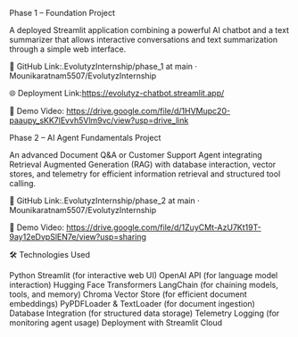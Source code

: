 Phase 1 – Foundation Project

A deployed Streamlit application combining a powerful AI chatbot and a text summarizer that allows interactive conversations and text summarization through a simple web interface.

🔗 GitHub Link:.EvolutyzInternship/phase_1 at main · Mounikaratnam5507/EvolutyzInternship


🌐 Deployment Link:https://evolutyz-chatbot.streamlit.app/

🎥 Demo Video:
 https://drive.google.com/file/d/1HVMupc20-paaupy_sKK7lEvvh5Vlm9vc/view?usp=drive_link

Phase 2 – AI Agent Fundamentals Project

An advanced Document Q&A or Customer Support Agent integrating Retrieval Augmented Generation (RAG) with database interaction, vector stores, and telemetry for efficient information retrieval and structured tool calling.

🔗 GitHub Link:.EvolutyzInternship/phase_2 at main · Mounikaratnam5507/EvolutyzInternship


🎥 Demo Video:
https://drive.google.com/file/d/1ZuyCMt-AzU7Kt19T-9ay12eDvpSlEN7e/view?usp=sharing

🛠️ Technologies Used

Python
Streamlit (for interactive web UI)
OpenAI API (for language model interaction)
Hugging Face Transformers
LangChain (for chaining models, tools, and memory)
Chroma Vector Store (for efficient document embeddings)
PyPDFLoader & TextLoader (for document ingestion)
Database Integration (for structured data storage)
Telemetry Logging (for monitoring agent usage)
Deployment with Streamlit Cloud
